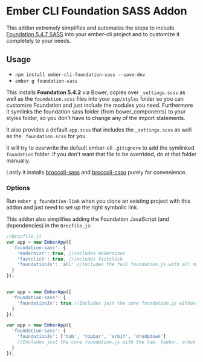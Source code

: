 # Ember CLI Foundation SASS Addon

This addon extremely simplifies and automates the steps to include [Foundation 5.4.7 SASS](https://github.com/zurb/foundation) into your ember-cli project and to customize it completely to your needs.

## Usage

* `npm install ember-cli-foundation-sass --save-dev`
* `ember g foundation-sass`

This installs **Foundation 5.4.2** via Bower, copies over `_settings.scss` as well as the `foundation.scss` files into your `app/styles` folder so you can customize Foundation and just include the modules you need. Furthermore it symlinks the foundation sass folder (from bower_components) to your styles folder, so you don't have to change any of the import statements.

It also provides a default `app.scss` that includes the `_settings.scss` as well as the `_foundation.scss` for you.

It will try to overwrite the default ember-cli `.gitignore` to add the symlinked `foundation` folder. If you don't want that file to be overrided, do at that folder manually.

Lastly it installs [broccoli-sass](https://github.com/joliss/broccoli-sass) and [broccoli-csso](https://github.com/sindresorhus/broccoli-csso) purely for convenience.

### Options
Run `ember g foundation-link` when you clone an existing project with this addon and just need to set up the right symbolic link.

This addon also simplifies adding the Foundation JavaScript (and dependencies) in the `Brocfile.js`:

```js
//Brocfile.js
var app = new EmberApp({
  'foundation-sass': {
    'modernizr': true, //includes modernizer
    'fastclick': true, //includes fastclick
    'foundationJs': 'all' //Includes the full foundation.js with all modules
  }
});


var app = new EmberApp({
  'foundation-sass': {
    'foundationJs': true //Includes just the core foundation.js without any modules
  }
});

var app = new EmberApp({
  'foundation-sass': {
    'foundationJs': ['tab', 'topbar', 'orbit', 'drodpdown']
    //Includes just the core foundation.js with the tab, topbar, orbut and dropdown module
  }
});
```
